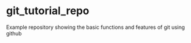 # git_tutorial_repo
Example repository showing the basic functions and features of git using github
